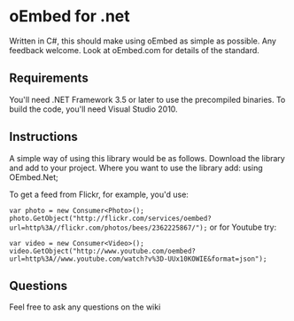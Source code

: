 # oEmbed for .net
Written in C#, this should make using oEmbed as simple as possible. Any feedback welcome.
Look at oEmbed.com for details of the standard.

## Requirements
You'll need .NET Framework 3.5 or later to use the precompiled binaries. To build the code, you'll need Visual Studio 2010.

## Instructions
A simple way of using this library would be as follows. Download the library and add to your project. Where you want to use the library add: using OEmbed.Net;

To get a feed from Flickr, for example, you'd use:

`var photo = new Consumer<Photo>();
photo.GetObject("http://flickr.com/services/oembed?url=http%3A//flickr.com/photos/bees/2362225867/");`
or for Youtube try:

`var video = new Consumer<Video>();
video.GetObject("http://www.youtube.com/oembed?url=http%3A//www.youtube.com/watch?v%3D-UUx10KOWIE&format=json");`

## Questions
Feel free to ask any questions on the wiki